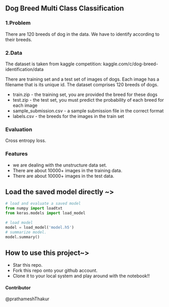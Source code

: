 ## Dog Breed Multi Class Classification


### 1.Problem
There are 120 breeds of dog in the data. We have to identify according to their breeds.

### 2.Data
The dataset is taken from kaggle competition: kaggle.com/c/dog-breed-identification/data

There are training set and a test set of images of dogs. Each image has a filename that is its unique id. The dataset comprises 120 breeds of dogs.
* train.zip - the training set, you are provided the breed for these dogs
* test.zip - the test set, you must predict the probability of each breed for each image
* sample_submission.csv - a sample submission file in the correct format
* labels.csv - the breeds for the images in the train set

### Evaluation
Cross entropy loss.
### Features
* we are dealing with the unstructure data set.
* There are about 10000+ images in the training data.
* There are about 10000+ images in the test data.


## Load the saved model directly ~>

```python
# load and evaluate a saved model
from numpy import loadtxt
from keras.models import load_model
 
# load model
model = load_model('model.h5')
# summarize model.
model.summary()
```

## How to use this project~>

- Star this repo.
- Fork this repo onto your github account.
- Clone it to your local system and play around with the notebook!!

#### Contributor
@prathameshThakur
